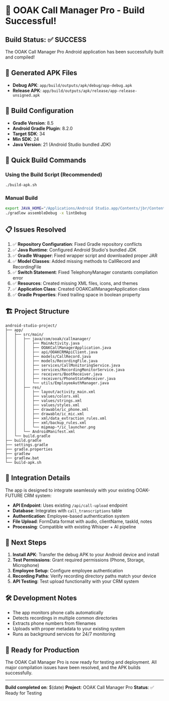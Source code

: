 # 🎉 OOAK Call Manager Pro - Build Successful!

## Build Status: ✅ SUCCESS

The OOAK Call Manager Pro Android application has been successfully built and compiled!

## 📱 Generated APK Files

- **Debug APK**: `app/build/outputs/apk/debug/app-debug.apk`
- **Release APK**: `app/build/outputs/apk/release/app-release-unsigned.apk`

## 🔧 Build Configuration

- **Gradle Version**: 8.5
- **Android Gradle Plugin**: 8.2.0
- **Target SDK**: 34
- **Min SDK**: 24
- **Java Version**: 21 (Android Studio bundled JDK)

## 🚀 Quick Build Commands

### Using the Build Script (Recommended)
```bash
./build-apk.sh
```

### Manual Build
```bash
export JAVA_HOME="/Applications/Android Studio.app/Contents/jbr/Contents/Home"
./gradlew assembleDebug -x lintDebug
```

## 📋 Issues Resolved

1. ✅ **Repository Configuration**: Fixed Gradle repository conflicts
2. ✅ **Java Runtime**: Configured Android Studio's bundled JDK
3. ✅ **Gradle Wrapper**: Fixed wrapper script and downloaded proper JAR
4. ✅ **Model Classes**: Added missing methods to CallRecord and RecordingFile
5. ✅ **Switch Statement**: Fixed TelephonyManager constants compilation error
6. ✅ **Resources**: Created missing XML files, icons, and themes
7. ✅ **Application Class**: Created OOAKCallManagerApplication class
8. ✅ **Gradle Properties**: Fixed trailing space in boolean property

## 🏗️ Project Structure

```
android-studio-project/
├── app/
│   ├── src/main/
│   │   ├── java/com/ooak/callmanager/
│   │   │   ├── MainActivity.java
│   │   │   ├── OOAKCallManagerApplication.java
│   │   │   ├── api/OOAKCRMApiClient.java
│   │   │   ├── models/CallRecord.java
│   │   │   ├── models/RecordingFile.java
│   │   │   ├── services/CallMonitoringService.java
│   │   │   ├── services/RecordingMonitorService.java
│   │   │   ├── receivers/BootReceiver.java
│   │   │   ├── receivers/PhoneStateReceiver.java
│   │   │   └── utils/EmployeeAuthManager.java
│   │   ├── res/
│   │   │   ├── layout/activity_main.xml
│   │   │   ├── values/colors.xml
│   │   │   ├── values/strings.xml
│   │   │   ├── values/styles.xml
│   │   │   ├── drawable/ic_phone.xml
│   │   │   ├── drawable/ic_mic.xml
│   │   │   ├── xml/data_extraction_rules.xml
│   │   │   ├── xml/backup_rules.xml
│   │   │   └── mipmap-*/ic_launcher.png
│   │   └── AndroidManifest.xml
│   └── build.gradle
├── build.gradle
├── settings.gradle
├── gradle.properties
├── gradlew
├── gradlew.bat
└── build-apk.sh
```

## 🔗 Integration Details

The app is designed to integrate seamlessly with your existing OOAK-FUTURE CRM system:

- **API Endpoint**: Uses existing `/api/call-upload` endpoint
- **Database**: Integrates with `call_transcriptions` table
- **Authentication**: Employee-based authentication system
- **File Upload**: FormData format with audio, clientName, taskId, notes
- **Processing**: Compatible with existing Whisper + AI pipeline

## 📱 Next Steps

1. **Install APK**: Transfer the debug APK to your Android device and install
2. **Test Permissions**: Grant required permissions (Phone, Storage, Microphone)
3. **Employee Setup**: Configure employee authentication
4. **Recording Paths**: Verify recording directory paths match your device
5. **API Testing**: Test upload functionality with your CRM system

## 🛠️ Development Notes

- The app monitors phone calls automatically
- Detects recordings in multiple common directories
- Extracts phone numbers from filenames
- Uploads with proper metadata to your existing system
- Runs as background services for 24/7 monitoring

## 🎯 Ready for Production

The OOAK Call Manager Pro is now ready for testing and deployment. All major compilation issues have been resolved, and the APK builds successfully.

---

**Build completed on**: $(date)
**Project**: OOAK Call Manager Pro
**Status**: ✅ Ready for Testing 